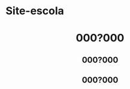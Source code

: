 # Site-escola
<!DOCTYPE html>
<html lang="en">

<head>
    <meta charset="UTF-8">
    <meta http-equiv="X-UA-Compatible" content="IE=edge">
    <meta name="viewport" content="width=device-width, initial-scale=1.0">
    <title>Document</title>
</head>

<body>
    <header>
        <h1>000?000</h1>
        <h2>000?000</h2>
        <h2>000?000</h2>
    </header>
</body>

</html>
